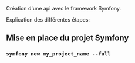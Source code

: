 Création d'une api avec le framework Symfony.

Explication des différentes étapes:

## Mise en place du projet Symfony

### ` symfony new my_project_name --full `
